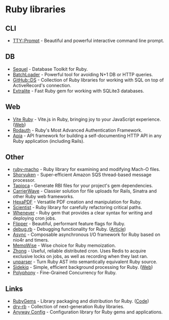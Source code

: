 # Ruby libraries

## CLI

- [TTY::Prompt](https://github.com/piotrmurach/tty-prompt) - Beautiful and powerful interactive command line prompt.

## DB

- [Sequel](https://github.com/jeremyevans/sequel) - Database Toolkit for Ruby.
- [BatchLoader](https://github.com/exAspArk/batch-loader) - Powerful tool for avoiding N+1 DB or HTTP queries.
- [GitHub::DS](https://github.com/github/github-ds) - Collection of Ruby libraries for working with SQL on top of ActiveRecord's connection.
- [Extralite](https://github.com/digital-fabric/extralite) - Fast Ruby gem for working with SQLite3 databases.

## Web

- [Vite Ruby](https://github.com/ElMassimo/vite_ruby) - Vite.js in Ruby, bringing joy to your JavaScript experience. ([Web](https://vite-ruby.netlify.app/))
- [Rodauth](https://github.com/jeremyevans/rodauth) - Ruby's Most Advanced Authentication Framework.
- [Apia](https://github.com/krystal/apia) - API framework for building a self-documenting HTTP API in any Ruby application (including Rails).

## Other

- [ruby-macho](https://github.com/Homebrew/ruby-macho) - Ruby library for examining and modifying Mach-O files.
- [Shoryuken](https://github.com/phstc/shoryuken) - Super-efficient Amazon SQS thread-based message processor.
- [Tapioca](https://github.com/Shopify/tapioca) - Generate RBI files for your project's gem dependencies.
- [CarrierWave](https://github.com/carrierwaveuploader/carrierwave) - Classier solution for file uploads for Rails, Sinatra and other Ruby web frameworks.
- [HexaPDF](https://github.com/gettalong/hexapdf) - Versatile PDF creation and manipulation for Ruby.
- [Scientist](https://github.com/github/scientist) - Ruby library for carefully refactoring critical paths.
- [Whenever](https://github.com/javan/whenever) - Ruby gem that provides a clear syntax for writing and deploying cron jobs.
- [Flipper](https://github.com/jnunemaker/flipper) - Beautiful, performant feature flags for Ruby.
- [debug.rb](https://github.com/ruby/debug) - Debugging functionality for Ruby. ([Article](https://dev.to/st0012/a-sneak-peek-of-ruby-s-new-debugger-5caa))
- [Async](https://github.com/socketry/async) - Composable asynchronous I/O framework for Ruby based on nio4r and timers.
- [MemoWise](https://github.com/panorama-ed/memo_wise) - Wise choice for Ruby memoization.
- [Zhong](https://github.com/nickelser/zhong) - Useful, reliable distributed cron. Uses Redis to acquire exclusive locks on jobs, as well as recording when they last ran.
- [unparser](https://github.com/mbj/unparser) - Turn Ruby AST into semantically equivalent Ruby source.
- [Sidekiq](https://github.com/mperham/sidekiq) - Simple, efficient background processing for Ruby. ([Web](https://sidekiq.org/))
- [Polyphony](https://github.com/digital-fabric/polyphony) - Fine-Grained Concurrency for Ruby.

## Links

- [RubyGems](https://rubygems.org/) - Library packaging and distribution for Ruby. ([Code](https://github.com/rubygems/rubygems))
- [dry-rb](https://dry-rb.org/) - Collection of next-generation Ruby libraries.
- [Anyway Config](https://github.com/palkan/anyway_config) - Configuration library for Ruby gems and applications.
